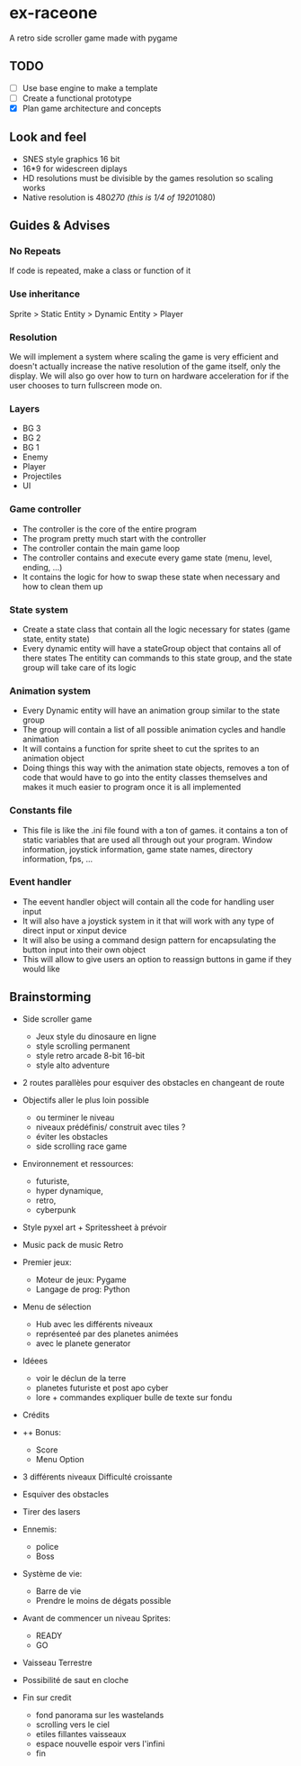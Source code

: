 # ex-raceone
A retro side scroller game made with pygame

## TODO
 - [ ] Use base engine to make a template
 - [ ] Create a functional prototype
 - [X] Plan game architecture and concepts

## Look and feel
 - SNES style graphics 16 bit
 - 16*9 for widescreen diplays
 - HD resolutions must be divisible by the games resolution so scaling works
 - Native resolution is 480*270 (this is 1/4 of 1920*1080)

## Guides & Advises

### No Repeats
If code is repeated, make a class or function of it

### Use inheritance
Sprite > Static Entity > Dynamic Entity > Player

### Resolution
We will implement a system where scaling the game is very efficient and doesn't actually increase the native resolution of the game itself, only the display.
We will also go over how to turn on hardware acceleration for if the user chooses to turn fullscreen mode on.

### Layers
 - BG 3
 - BG 2
 - BG 1
 - Enemy
 - Player
 - Projectiles
 - UI

### Game controller
 - The controller is the core of the entire program
 - The program pretty much start with the controller
 - The controller contain the main game loop
 - The controller contains and execute every game state (menu, level, ending, ...)
 - It contains the logic for how to swap these state when necessary and how to clean them up

### State system
 - Create a state class that contain all the logic necessary for states (game state, entity state)
 - Every dynamic entity will have a stateGroup object that contains all of there states
The entitity can commands to this state group, and the state group will take care of its logic

### Animation system
 - Every Dynamic entity will have an animation group similar to the state group
 - The group will contain a list of all possible animation cycles and handle animation
 - It will contains a function for sprite sheet to cut the sprites to an animation object
 - Doing things this way with the animation state objects, removes a ton of code that would have to go into the entity classes themselves and makes it much easier to program once it is all implemented

### Constants file
 - This file is like the .ini file found with a ton of games. it contains a ton of static variables that are used all through out your program. Window information, joystick information, game state names, directory information, fps, ...

### Event handler 
 - The eevent handler object will contain all the code for handling user input
 - It will also have a joystick system in it that will work with any type of direct input or xinput device
 - It will also be using a command design pattern for encapsulating the button input into their own object
 - This will allow to give users an option to reassign buttons in game if they would like


## Brainstorming
 - Side scroller game
   - Jeux style du dinosaure en ligne
   - style scrolling permanent
   - style retro arcade 8-bit 16-bit
   - style alto adventure

 - 2 routes parallèles pour esquiver des obstacles en changeant de route

 - Objectifs aller le plus loin possible
   - ou terminer le niveau
   - niveaux prédéfinis/ construit  avec tiles ?
   - éviter les obstacles
   - side scrolling race game

 - Environnement et ressources: 
   - futuriste,
   - hyper dynamique,
   - retro,
   - cyberpunk

 - Style pyxel art + Spritessheet à prévoir

 - Music pack de music Retro

 - Premier jeux:
   - Moteur de jeux: Pygame 
   - Langage de prog: Python

 - Menu de sélection
   - Hub avec les différents niveaux
   - représenteé par des planetes animées
   - avec le planete generator

 - Idéees
   - voir le déclun de la terre
   - planetes futuriste et post apo cyber
   - lore + commandes expliquer bulle de texte sur fondu

 - Crédits

 - ++ Bonus:
   - Score 
   - Menu Option

 - 3 différents niveaux Difficulté croissante

 - Esquiver des obstacles

 - Tirer des lasers

 - Ennemis: 
   - police 
   - Boss

 - Système de vie:
   - Barre de vie 
   - Prendre le moins de dégats possible

 - Avant de commencer un niveau Sprites:
   - READY
   - GO

 - Vaisseau Terrestre

 - Possibilité de saut en cloche

 - Fin sur credit
   - fond panorama sur les wastelands
   - scrolling vers le ciel
   - etiles fillantes vaisseaux 
   - espace nouvelle espoir vers l'infini
   - fin

